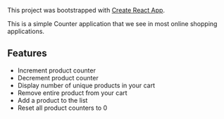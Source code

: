 This project was bootstrapped with [Create React App](https://github.com/facebookincubator/create-react-app).

This is a simple Counter application that we see in most online shopping applications.

## Features

- Increment product counter
- Decrement product counter
- Display number of unique products in your cart
- Remove entire product from your cart
- Add a product to the list
- Reset all product counters to 0
